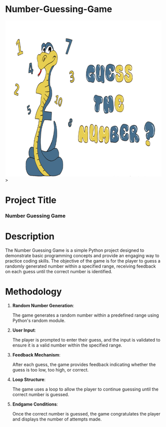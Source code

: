 # Number-Guessing-Game
<img src="num2.png" alt="Image description" width="1000" height="500">>
# Project Title
### Number Guessing Game
# Description
The Number Guessing Game is a simple Python project designed to demonstrate basic programming concepts and provide an engaging way to practice coding skills. The objective of the game is for the player to guess a randomly generated number within a specified range, receiving feedback on each guess until the correct number is identified.
# Methodology
1. **Random Number Generation**:

   The game generates a random number within a predefined range using Python's random module.

2. **User Input**:

   The player is prompted to enter their guess, and the input is validated to ensure it is a valid number within the specified range.

3. **Feedback Mechanism**:

   After each guess, the game provides feedback indicating whether the guess is too low, too high, or correct.

4. **Loop Structure**:

   The game uses a loop to allow the player to continue guessing until the correct number is guessed.

5. **Endgame Conditions**:

   Once the correct number is guessed, the game congratulates the player and displays the number of attempts made.
